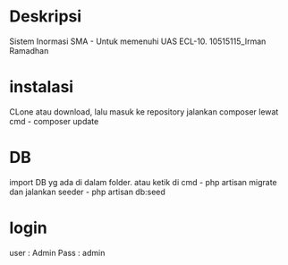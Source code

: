 # Deskripsi
Sistem Inormasi SMA - Untuk memenuhi UAS ECL-10. 10515115_Irman Ramadhan
# instalasi
CLone atau download, lalu masuk ke repository jalankan composer lewat cmd -  composer update
# DB
import DB yg ada di dalam folder. atau ketik di cmd - php artisan migrate dan jalankan seeder - php artisan db:seed
# login
user : Admin Pass : admin
